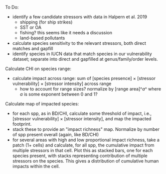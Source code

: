To Do:

- identify a few candidate stressors with data in Halpern et al. 2019
    - shipping (for ship strikes)
    - SST or OA
    - fishing? this seems like it needs a discussion
    - land-based pollutants
- calculate species sensitivity to the relevant stressors, both direct matches and gapfill
- identify species in IUCN data that match species in our vulnerability dataset; separate into direct and gapfilled at genus/family/order levels.

Calculate CHI on species range:
- calculate impact across range: sum of [species presence] $\times$ [stressor vulnerability] $\times$ [stressor intensity] across range
    - how to account for range sizes?  normalize by [range area]^_a_^ where _a_ is some exponent between 0 and 1?

Calculate map of impacted species:
- for each spp, as in BD/CHI, calculate some threshold of impact, i.e., [stressor vulnerability] $\times$ [stressor intensity], and map the impacted footprint.
- stack these to provide an "impact richness" map.  Normalize by number of spp present overall (again, like BD/CHI)
- for several areas with high and low proportional impact richness, take a patch (1+ cells) and calculate, for all spp, the cumulative impact from multiple stressors in that cell.  Plot this as stacked bars, one for each species present, with stacks representing contribution of multiple stressors on the species.  This gives a distribution of cumulative human impacts within the cell.
